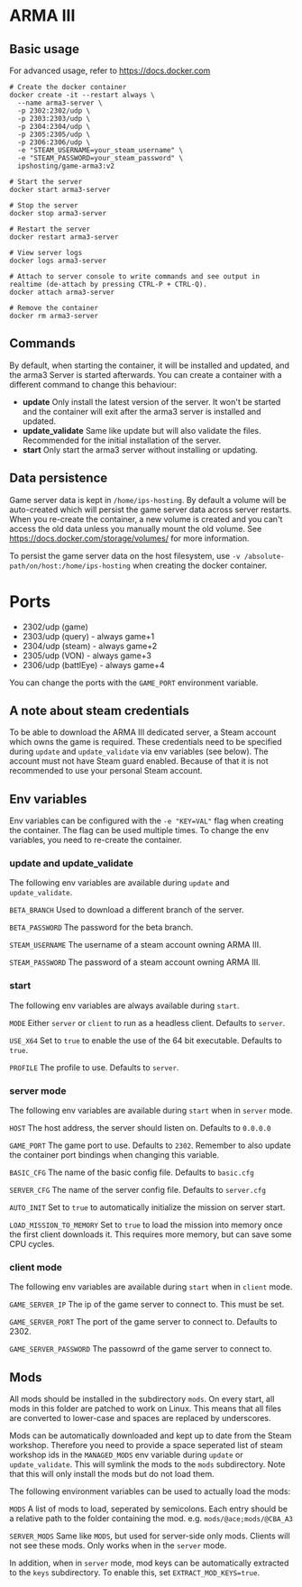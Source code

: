 # ARMA III

## Basic usage
For advanced usage, refer to https://docs.docker.com
```shell
# Create the docker container
docker create -it --restart always \
  --name arma3-server \
  -p 2302:2302/udp \
  -p 2303:2303/udp \
  -p 2304:2304/udp \
  -p 2305:2305/udp \
  -p 2306:2306/udp \
  -e "STEAM_USERNAME=your_steam_username" \
  -e "STEAM_PASSWORD=your_steam_password" \
  ipshosting/game-arma3:v2
  
# Start the server
docker start arma3-server

# Stop the server
docker stop arma3-server

# Restart the server
docker restart arma3-server

# View server logs
docker logs arma3-server

# Attach to server console to write commands and see output in realtime (de-attach by pressing CTRL-P + CTRL-Q).
docker attach arma3-server

# Remove the container
docker rm arma3-server
```

## Commands
By default, when starting the container, it will be installed and updated, and the arma3 Server is started afterwards.
You can create a container with a different command to change this behaviour:
* **update** Only install the latest version of the server. It won't be started and the container will exit after the arma3 server is installed and updated.
* **update_validate** Same like update but will also validate the files. Recommended for the initial installation of the server.
* **start** Only start the arma3 server without installing or updating.

## Data persistence
Game server data is kept in `/home/ips-hosting`.
By default a volume will be auto-created which will persist the game server data across server restarts.
When you re-create the container, a new volume is created and you can't access the old data unless you manually mount the old volume.
See https://docs.docker.com/storage/volumes/ for more information.

To persist the game server data on the host filesystem, use `-v /absolute-path/on/host:/home/ips-hosting` when creating the docker container.

# Ports
* 2302/udp (game)
* 2303/udp (query) - always game+1
* 2304/udp (steam) - always game+2
* 2305/udp (VON) - always game+3
* 2306/udp (battlEye) - always game+4

You can change the ports with the `GAME_PORT` environment variable.

## A note about steam credentials
To be able to download the ARMA III dedicated server, a Steam account which owns the game is required.
These credentials need to be specified during `update` and `update_validate` via env variables (see below).
The account must not have Steam guard enabled. Because of that it is not recommended to use your personal Steam account.

## Env variables
Env variables can be configured with the `-e "KEY=VAL"` flag when creating the container. The flag can be used multiple times.
To change the env variables, you need to re-create the container.

### update and update_validate
The following env variables are available during `update` and `update_validate`.

`BETA_BRANCH` Used to download a different branch of the server.

`BETA_PASSWORD` The password for the beta branch.

`STEAM_USERNAME` The username of a steam account owning ARMA III.

`STEAM_PASSWORD` The password of a steam account owning ARMA III.


### start
The following env variables are always available during `start`.

`MODE` Either `server` or `client` to run as a headless client. Defaults to `server`.

`USE_X64` Set to `true` to enable the use of the 64 bit executable. Defaults to `true`.

`PROFILE` The profile to use. Defaults to `server`.

### server mode
The following env variables are available during `start` when in `server` mode.

`HOST` The host address, the server should listen on. Defaults to `0.0.0.0`

`GAME_PORT` The game port to use. Defaults to `2302`. Remember to also update the container port bindings when changing this variable.

`BASIC_CFG` The name of the basic config file. Defaults to `basic.cfg`

`SERVER_CFG` The name of the server config file. Defaults to `server.cfg`

`AUTO_INIT` Set to `true` to automatically initialize the mission on server start.

`LOAD_MISSION_TO_MEMORY` Set to `true` to load the mission into memory once the first client downloads it. This requires more memory, but can save some CPU cycles.

### client mode
The following env variables are available during `start` when in `client` mode.

`GAME_SERVER_IP` The ip of the game server to connect to. This must be set.

`GAME_SERVER_PORT` The port of the game server to connect to. Defaults to 2302.

`GAME_SERVER_PASSWORD` The passowrd of the game server to connect to.

## Mods
All mods should be installed in the subdirectory `mods`.
On every start, all mods in this folder are patched to work on Linux. This means that all files are converted to lower-case and spaces are replaced by underscores.

Mods can be automatically downloaded and kept up to date from the Steam workshop. Therefore you need to provide a space seperated list of steam workshop ids in the `MANAGED_MODS` env variable during `update` or `update_validate`. This will symlink the mods to the `mods` subdirectory.
Note that this will only install the mods but do not load them.

The following environment variables can be used to actually load the mods:

`MODS` A list of mods to load, seperated by semicolons. Each entry should be a relative path to the folder containing the mod. e.g. `mods/@ace;mods/@CBA_A3`

`SERVER_MODS` Same like `MODS`, but used for server-side only mods. Clients will not see these mods. Only works when in the `server` mode.

In addition, when in `server` mode, mod keys can be automatically extracted to the `keys` subdirectory. To enable this, set `EXTRACT_MOD_KEYS=true`.
